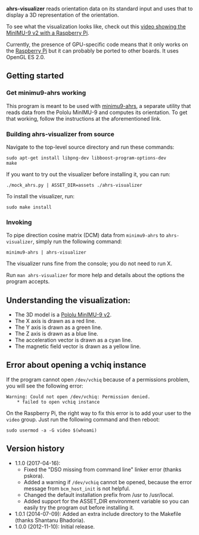 **ahrs-visualizer** reads orientation data on its standard input and uses that
  to display a 3D representation of the orientation.

To see what the visualization looks like, check out this
[video showing the MinIMU-9 v2 with a Raspberry Pi][video].

Currently, the presence of GPU-specific code means that it only works on the
[Raspberry Pi] but it can probably be ported to other boards.  It uses OpenGL ES
2.0.

## Getting started

### Get minimu9-ahrs working

This program is meant to be used with [minimu9-ahrs], a separate
utility that reads data from the Pololu MinIMU-9 and computes its
orientation.  To get that working, follow the instructions at the
aforementioned link.

### Building ahrs-visualizer from source

Navigate to the top-level source directory and run these commands:

    sudo apt-get install libpng-dev libboost-program-options-dev
    make

If you want to try out the visualizer before installing it, you can run:

    ./mock_ahrs.py | ASSET_DIR=assets ./ahrs-visualizer

To install the visualizer, run:

    sudo make install

### Invoking

To pipe direction cosine matrix (DCM) data from `minimu9-ahrs` to
`ahrs-visualizer`, simply run the following command:

    minimu9-ahrs | ahrs-visualizer

The visualizer runs fine from the console; you do not need to run X.

Run `man ahrs-visualizer` for more help and details about the options
the program accepts.

## Understanding the visualization:

- The 3D model is a [Pololu MinIMU-9 v2].
- The X axis is drawn as a red line.
- The Y axis is drawn as a green line.
- The Z axis is drawn as a blue line.
- The acceleration vector is drawn as a cyan line.
- The magnetic field vector is drawn as a yellow line.

## Error about opening a vchiq instance

If the program cannot open `/dev/vchiq` because of a permissions
problem, you will see the following error:

    Warning: Could not open /dev/vchiq: Permission denied.
        * failed to open vchiq instance

On the Raspberry Pi, the right way to fix this error is to add your
user to the `video` group.  Just run the following command and then
reboot:

    sudo usermod -a -G video $(whoami)

## Version history

- 1.1.0 (2017-04-16):
  - Fixed the "DSO missing from command line" linker error (thanks pskora).
  - Added a warning if `/dev/vchiq` cannot be opened, because the error message
    from `bcm_host_init` is not helpful.
  - Changed the default installation prefix from /usr to /usr/local.
  - Added support for the ASSET_DIR environment variable so you can easily
    try the program out before installing it.
- 1.0.1 (2014-07-09): Added an extra include directory to the Makefile (thanks Shantanu Bhadoria).
- 1.0.0 (2012-11-10): Initial release.

[Raspberry Pi]: https://www.raspberrypi.org/
[minimu9-ahrs]: https://github.com/DavidEGrayson/minimu9-ahrs
[Pololu MinIMU-9 v2]: https://www.pololu.com/product/1268
[video]: https://www.youtube.com/watch?v=8daR-wtQIx0